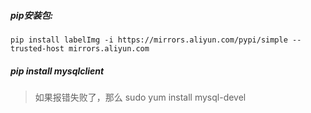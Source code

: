 ##### pip安装包:
```shell script
pip install labelImg -i https://mirrors.aliyun.com/pypi/simple --trusted-host mirrors.aliyun.com
```
##### pip install mysqlclient
> 如果报错失败了，那么
> sudo yum install mysql-devel